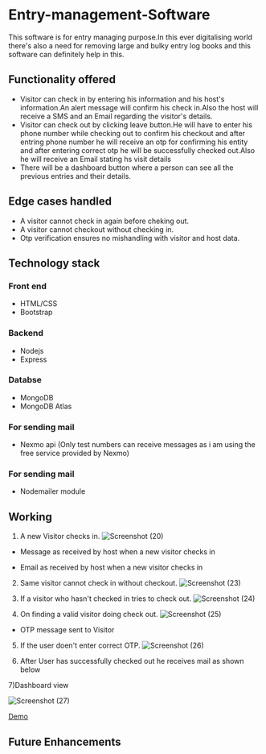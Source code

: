 # Entry-management-Software
 This software is for entry managing purpose.In this ever digitalising world there's also a need for removing large and bulky entry log books and this software can definitely help in this.
 
 ## Functionality offered
 * Visitor can check in by entering his information and his host's information.An alert message will confirm his check in.Also the host will receive a SMS and an Email regarding the visitor's details.
 * Visitor can check out by clicking leave button.He will have to enter his phone number while checking out to confirm his checkout and after entring phone number he will receive an otp for confirming his entity and after entering correct otp he will be successfully checked out.Also he will receive an Email stating hs visit details
 * There will be a dashboard button where a person can see all the previous entries and their details.
 
 ## Edge cases handled
 * A visitor cannot check in again before cheking out.
 * A visitor cannot checkout without checking in.
 * Otp verification ensures no mishandling with visitor and host data.
  
 ## Technology stack
 ### Front end
 * HTML/CSS
 * Bootstrap
 
 ### Backend
 * Nodejs
 * Express
 
 ### Databse
 * MongoDB
 * MongoDB Atlas
 
 ### For sending mail 
 * Nexmo api (Only test numbers can receive messages as i am using the free service provided by Nexmo)
 
 ### For sending mail 
 * Nodemailer module
 
 ## Working
 1) A new Visitor checks in.
 ![Screenshot (20)](https://user-images.githubusercontent.com/43185824/70031940-6b8dec00-15d2-11ea-971a-cc6284cac18e.png)
 
 * Message as received by host when a new visitor checks in
 




 
 * Email as received by host when a new visitor checks in
 
 2) Same visitor cannot check in without checkout.
 ![Screenshot (23)](https://user-images.githubusercontent.com/43185824/70032051-a4c65c00-15d2-11ea-920a-2885a180462a.png)
 
 3) If a visitor who hasn't checked in tries to check out.
 ![Screenshot (24)](https://user-images.githubusercontent.com/43185824/70032056-a6901f80-15d2-11ea-9fe2-afd221c342cd.png)
 
 4) On finding a valid visitor doing check out.
 ![Screenshot (25)](https://user-images.githubusercontent.com/43185824/70032060-a7c14c80-15d2-11ea-8037-22dae3a6df36.png)
 
 * OTP message sent to Visitor 

 
 5) If the user doen't enter correct OTP.
  ![Screenshot (26)](https://user-images.githubusercontent.com/43185824/70032061-a98b1000-15d2-11ea-9aab-98f27527ddd7.png)
 
 
 6) After User has successfully checked out he receives mail as shown below
 
 7)Dashboard view
 
![Screenshot (27)](https://user-images.githubusercontent.com/43185824/70032064-aabc3d00-15d2-11ea-8645-fd6e01c5b634.png)
 
 
 [Demo](https://entrymanagementwebsite.herokuapp.com)
 
 ## Future Enhancements
 
 
 
 
 
